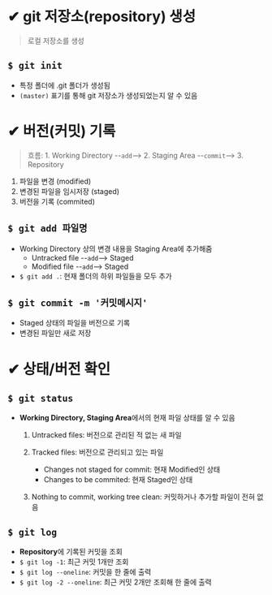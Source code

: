 # ✔ git 저장소(repository) 생성
> 로컬 저장소를 생성



## `$ git init`

- 특정 폴더에 .git 폴더가 생성됨
- `(master)` 표기를 통해 git 저장소가 생성되었는지 알 수 있음



# ✔ 버전(커밋) 기록
> 흐름: 1. Working Directory  --`add`-->  2. Staging Area  --`commit`-->  3. Repository

1. 파일을 변경 (modified)
2. 변경된 파일을 임시저장 (staged)
3. 버전을 기록 (commited)

## `$ git add 파일명`

- Working Directory 상의 변경 내용을 Staging Area에 추가해줌
  - Untracked file --`add`--> Staged
  - Modified file --`add`--> Staged
- `$ git add .`: 현재 폴더의 하위 파일들을 모두 추가

## `$ git commit -m '커밋메시지'`

- Staged 상태의 파일을 버전으로 기록
- 변경된 파일만 새로 저장



# ✔ 상태/버전 확인 
## `$ git status`

- **Working Directory, Staging Area**에서의 현재 파일 상태를 알 수 있음
  1. Untracked files: 버전으로 관리된 적 없는 새 파일

  2. Tracked files: 버전으로 관리되고 있는 파일
     - Changes not staged for commit: 현재 Modified인 상태
     - Changes to be commited: 현재 Staged인 상태

  3. Nothing to commit, working tree clean: 커밋하거나 추가할 파일이 전혀 없음 

## `$ git log`

- **Repository**에 기록된 커밋을 조회
- `$ git log -1`: 최근 커밋 1개만 조회
- `$ git log --oneline`: 커밋을 한 줄에 출력
- `$ git log -2 --oneline`: 최근 커밋 2개만 조회해 한 줄에 출력 

